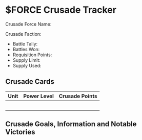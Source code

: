$FORCE Crusade Tracker
=====

Crusade Force Name: 

Crusade Faction: 

* Battle Tally: 
* Battles Won: 
* Requisition Points: 
* Supply Limit: 
* Supply Used: 

Crusade Cards
-----

| Unit  | Power Level  | Crusade Points  |
|---|---|---|
|   |   |   |
|   |   |   |
|   |   |   |
|   |   |   |
|   |   |   |

Crusade Goals, Information and Notable Victories
-----


